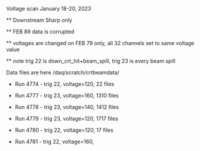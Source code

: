 Voltage scan January 18-20, 2023

** Downstream Sharp only

** FEB 89 data is corrupted

** voltages are changed on FEB 79 only, all 32 channels set to same voltage value

** note trig 22 is down_crt_hit+beam_spill, trig 23 is every beam spill

Data files are here /daq/scratch/crtbeamdata/

- Run 4774 - trig 22, voltage=120, 22 files

- Run 4777 - trig 23, voltage=160, 1310 files

- Run 4778 - trig 23, voltage=140, 1412 files

- Run 4779 - trig 23, voltage=120, 1717 files

- Run 4780 - trig 22, voltage=120, 17 files

- Run 4781 - trig 22, voltage=160, 

